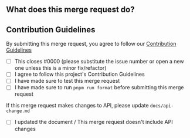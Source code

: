 <!-- Thanks for taking the time to make Firefish better! -->

## What does this merge request do?
<!-- Please give us a brief description of what this merge request does. -->


## Contribution Guidelines
By submitting this merge request, you agree to follow our [Contribution Guidelines](https://firefish.dev/firefish/firefish/-/blob/develop/CONTRIBUTING.md)
- [ ] This closes #0000 (please substitute the issue number or open a new one unless this is a minor fix/refactor)
- [ ] I agree to follow this project's Contribution Guidelines
- [ ] I have made sure to test this merge request
- [ ] I have made sure to run `pnpm run format` before submitting this merge request

If this merge request makes changes to API, please update `docs/api-change.md`
- [ ] I updated the document / This merge request doesn't include API changes

<!-- Uncomment if your merge request has multiple authors -->
<!-- Co-authored-by: Name <email@example.com> -->
